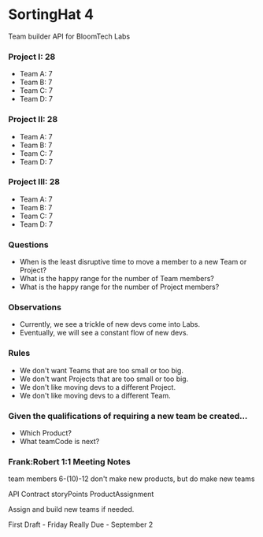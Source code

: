 # SortingHat 4
Team builder API for BloomTech Labs


### Project I: 28
- Team A: 7
- Team B: 7
- Team C: 7
- Team D: 7

### Project II: 28
- Team A: 7
- Team B: 7
- Team C: 7
- Team D: 7

### Project III: 28
- Team A: 7
- Team B: 7
- Team C: 7
- Team D: 7


### Questions
- When is the least disruptive time to move a member to a new Team or Project?
- What is the happy range for the number of Team members?
- What is the happy range for the number of Project members?

### Observations
- Currently, we see a trickle of new devs come into Labs.
- Eventually, we will see a constant flow of new devs.

### Rules
- We don't want Teams that are too small or too big.
- We don't want Projects that are too small or too big.
- We don't like moving devs to a different Project.
- We don't like moving devs to a different Team.


### Given the qualifications of requiring a new team be created...
- Which Product?
- What teamCode is next?


### Frank:Robert 1:1 Meeting Notes
team members 6-(10)-12
don't make new products, but do make new teams

API Contract
storyPoints
ProductAssignment

Assign and build new teams if needed.

First Draft - Friday
Really Due - September 2
